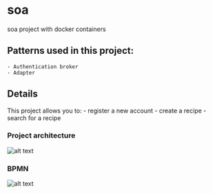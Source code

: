 # soa
soa project with docker containers

## Patterns used in this project:
    - Authentication broker
    - Adapter

## Details

This project allows you to:
    - register a new account
    - create a recipe
    - search for a recipe

### Project architecture
![alt text](https://i.imgur.com/zl3E48L.png)

### BPMN
![alt text](https://i.imgur.com/d32zmOZ.png)